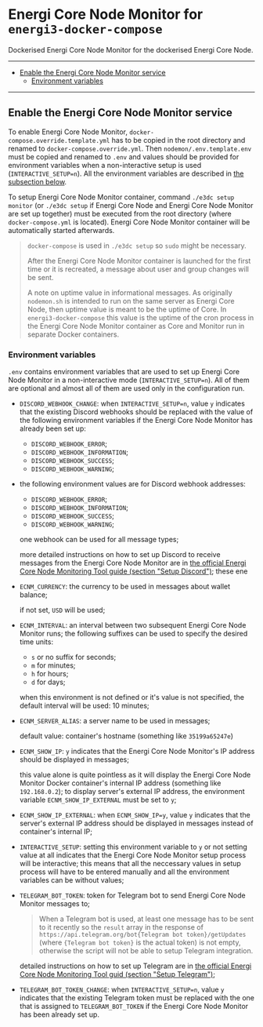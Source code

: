 # Energi Core Node Monitor for `energi3-docker-compose`

Dockerised Energi Core Node Monitor for the dockerised Energi Core Node.

---

- [Enable the Energi Core Node Monitor service](#enable-the-energi-core-node-monitor-service)
  - [Environment variables](#environment-variables)

---

## Enable the Energi Core Node Monitor service

To enable Energi Core Node Monitor, `docker-compose.override.template.yml` has to be copied in the root directory and renamed to `docker-compose.override.yml`. Then `nodemon/.env.template.env` must be copied and renamed to `.env` and values should be provided for environment variables when a non-interactive setup is used (`INTERACTIVE_SETUP=n`). All the environment variables are described in [the subsection below](#environment-variables).

To setup Energi Core Node Monitor container, command `./e3dc setup monitor` (or `./e3dc setup` if Energi Core Node and Energi Core Node Monitor are set up together) must be executed from the root directory (where `docker-compose.yml` is located). Energi Core Node Monitor container will be automatically started afterwards.

> `docker-compose` is used in `./e3dc setup` so `sudo` might be necessary.
>
> After the Energi Core Node Monitor container is launched for the first time or it is recreated, a message about user and group changes will be sent.
>
> A note on uptime value in informational messages. As originally `nodemon.sh` is intended to run on the same server as Energi Core Node, then uptime value is meant to be the uptime of Core. In `energi3-docker-compose` this value is the uptime of the cron process in the Energi Core Node Monitor container as Core and Monitor run in separate Docker containers.

### Environment variables

`.env` contains environment variables that are used to set up Energi Core Node Monitor in a non-interactive mode (`INTERACTIVE_SETUP=n`). All of them are optional and almost all of them are used only in the configuration run.

- `DISCORD_WEBHOOK_CHANGE`: when `INTERACTIVE_SETUP=n`, value `y`  indicates that the existing Discord webhooks should be replaced with the value of the following environment variables if the Energi Core Node Monitor has already been set up:
  - `DISCORD_WEBHOOK_ERROR`;
  - `DISCORD_WEBHOOK_INFORMATION`;
  - `DISCORD_WEBHOOK_SUCCESS`;
  - `DISCORD_WEBHOOK_WARNING`;
- the following environment values are for Discord webhook addresses:
  - `DISCORD_WEBHOOK_ERROR`;
  - `DISCORD_WEBHOOK_INFORMATION`;
  - `DISCORD_WEBHOOK_SUCCESS`;
  - `DISCORD_WEBHOOK_WARNING`;

  one webhook can be used for all message types;

  more detailed instructions on how to set up Discord to receive messages from the Energi Core Node Monitor are in [the official Energi Core Node Monitoring Tool guide (section "Setup Discord")](https://docs.energi.software/en/advanced/nodemon#discord);
  these ene
- `ECNM_CURRENCY`: the currency to be used in messages about wallet balance;

  if not set, `USD` will be used;
- `ECNM_INTERVAL`: an interval between two subsequent Energi Core Node Monitor runs;
  the following suffixes can be used to specify the desired time units:
  - `s` or no suffix for seconds;
  - `m` for minutes;
  - `h` for hours;
  - `d` for days;

  when this environment is not defined or it's value is not specified, the default interval will be used: 10 minutes;
- `ECNM_SERVER_ALIAS`: a server name to be used in messages;

  default value: container's hostname (something like `35199a65247e`)
- `ECNM_SHOW_IP`: `y` indicates that the Energi Core Node Monitor's IP address should be displayed in messages;

  this value alone is quite pointless as it will display the Energi Core Node Monitor Docker container's internal IP address (something like `192.168.0.2`); to display server's external IP address, the environment variable `ECNM_SHOW_IP_EXTERNAL` must be set to `y`;
- `ECNM_SHOW_IP_EXTERNAL`: when `ECNM_SHOW_IP=y`, value `y` indicates that the server's external IP address should be displayed in messages instead of container's internal IP;
- `INTERACTIVE_SETUP`: setting this environment variable to `y` or not setting value at all indicates that the Energi Core Node Monitor setup process will be interactive; this means that all the neccessary values in setup process will have to be entered manually and all the environment variables can be without values;
- `TELEGRAM_BOT_TOKEN`: token for Telegram bot to send Energi Core Node Monitor messages to;

  > When a Telegram bot is used, at least one message has to be sent to it recently so the `result` array in the response of `https://api.telegram.org/bot{Telegram bot token}/getUpdates` (where `{Telegram bot token}` is the actual token) is not empty, otherwise the script will not be able to setup Telegram integration.

  detailed instructions on how to set up Telegram are in [the official Energi Core Node Monitoring Tool guid (section "Setup Telegram")](https://docs.energi.software/en/advanced/nodemon#telegram);
- `TELEGRAM_BOT_TOKEN_CHANGE`: when `INTERACTIVE_SETUP=n`, value `y` indicates that the existing Telegram token must be replaced with the one that is assigned to `TELEGRAM_BOT_TOKEN` if the Energi Core Node Monitor has been already set up.
